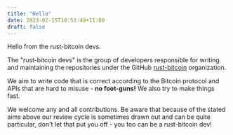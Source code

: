 ```yaml
---
title: "Hello"
date: 2023-02-15T10:53:49+11:00
draft: false
---
```


Hello from the rust-bitcoin devs.

<!--more-->

The "rust-bitcoin devs" is the group of developers responsible for writing and maintaining the
repositories under the GitHub [rust-bitcoin](https://github.com/rust-bitcoin) organization.

We aim to write code that is correct according to the Bitcoin protocol and APIs that are hard to
misuse - **no foot-guns!** We also try to make things fast.

We welcome any and all contributions. Be aware that because of the stated aims above our review
cycle is sometimes drawn out and can be quite particular, don't let that put you off - you too can
be a rust-bitcoin dev!
